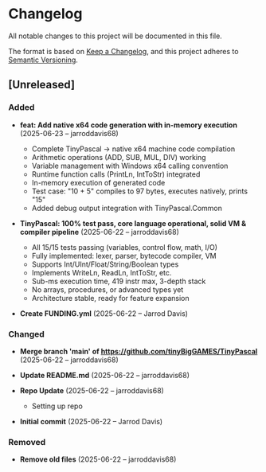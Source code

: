 # Changelog

All notable changes to this project will be documented in this file.

The format is based on [Keep a Changelog](https://keepachangelog.com/en/1.0.0/),
and this project adheres to [Semantic Versioning](https://semver.org/spec/v2.0.0.html).

## [Unreleased]

### Added
- **feat: Add native x64 code generation with in-memory execution** (2025-06-23 – jarroddavis68)
  - Complete TinyPascal → native x64 machine code compilation
  - Arithmetic operations (ADD, SUB, MUL, DIV) working
  - Variable management with Windows x64 calling convention
  - Runtime function calls (PrintLn, IntToStr) integrated
  - In-memory execution of generated code
  - Test case: "10 + 5" compiles to 97 bytes, executes natively, prints "15"
  - Added debug output integration with TinyPascal.Common

- **TinyPascal: 100% test pass, core language operational, solid VM & compiler pipeline** (2025-06-22 – jarroddavis68)
  - All 15/15 tests passing (variables, control flow, math, I/O)
  - Fully implemented: lexer, parser, bytecode compiler, VM
  - Supports Int/UInt/Float/String/Boolean types
  - Implements WriteLn, ReadLn, IntToStr, etc.
  - Sub-ms execution time, 419 instr max, 3-depth stack
  - No arrays, procedures, or advanced types yet
  - Architecture stable, ready for feature expansion

- **Create FUNDING.yml** (2025-06-22 – Jarrod Davis)


### Changed
- **Merge branch 'main' of https://github.com/tinyBigGAMES/TinyPascal** (2025-06-22 – jarroddavis68)

- **Update README.md** (2025-06-22 – jarroddavis68)

- **Repo Update** (2025-06-22 – jarroddavis68)
  - Setting up repo

- **Initial commit** (2025-06-22 – Jarrod Davis)


### Removed
- **Remove old files** (2025-06-22 – jarroddavis68)

